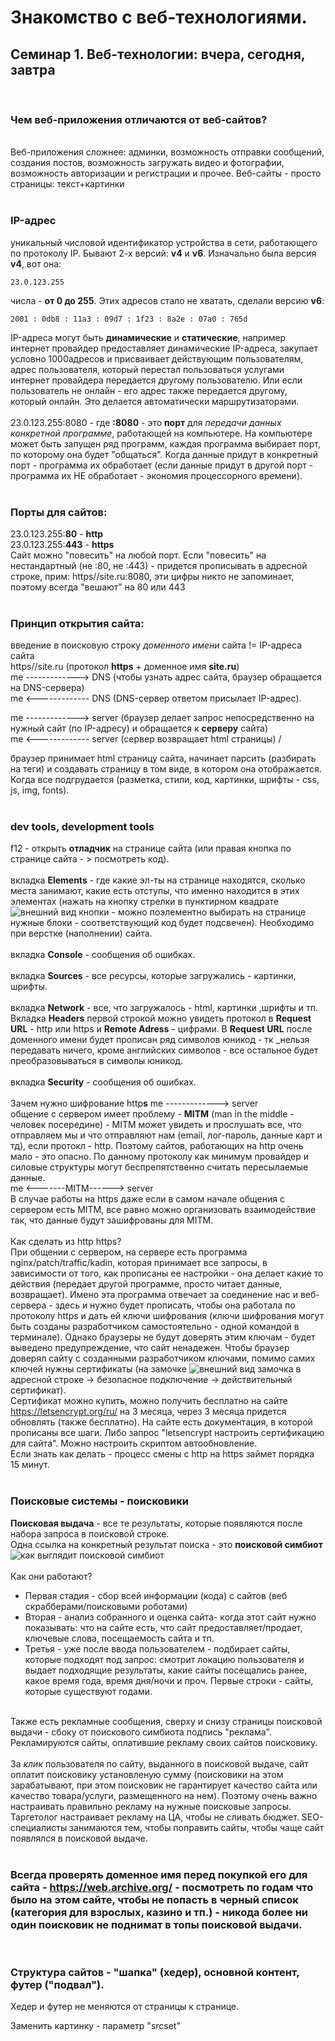 # Знакомство с веб-технологиями.

## Семинар 1. Веб-технологии: вчера, сегодня, завтра

<br>

### Чем веб-приложения отличаются от веб-сайтов?

<br>
Веб-приложения сложнее: админки, возможность отправки сообщений, создания постов, возможность загружать видео и фотографии, возможность авторизации и регистрации и прочее.
Веб-сайты - просто страницы: текст+картинки <br>
<br>

### IP-адрес

уникальный числовой идентификатор устройства в сети, работающего по протоколу IP.
Бывают 2-х версий: **v4** и **v6**.
Изначально была версия **v4**, вот она:

    23.0.123.255

числа - **от 0 до 255**. Этих адресов стало не хватать, сделали версию **v6**:

    2001 : 0db8 : 11a3 : 09d7 : 1f23 : 8a2e : 07a0 : 765d

IP-адреса могут быть **динамические** и **статические**, например интернет провайдер предоставляет динамические IP-адреса, закупает условно 1000адресов и присваивает действующим пользователям, адрес пользователя, который перестал пользоваться услугами интернет провайдера передается другому пользователю. Или если пользователь не онлайн - его адрес также передается другому, который онлайн. Это делается автоматически маршрутизаторами. <br>
<br>
23.0.123.255:8080 - где **:8080** - это **порт** для _передачи данных конкретной программе_, работающей на компьютере.
На компьютере может быть запущен ряд программ, каждая программа выбирает порт, по которому она будет "общаться". Когда данные придут в конкретный порт - программа их обработает (если данные придут в другой порт - программа их НЕ обработает - экономия процессорного времени). <br>
<br>

### Порты для сайтов:

23.0.123.255:**80** - **http** <br>
23.0.123.255:**443** - **https** <br>
Сайт можно "повесить" на любой порт. Если "повесить" на нестандартный (не :80, не :443) - придется прописывать в адресной строке, прим: https//site.ru:8080, эти цифры никто не запоминает, поэтому всегда "вешают" на 80 или 443 <br>
<br>

### Принцип открытия сайта:

введение в поисковую строку _доменного имени_ сайта != IP-адреса сайта <br>
https//site.ru (протокол **https** + доменное имя **site.ru**) <br>
me -------------> DNS (чтобы узнать адрес сайта, браузер обращается на DNS-сервера) <br>
me <------------- DNS (DNS-сервер ответом присылает IP-адрес). <br>

me -------------> server (браузер делает запрос непосредственно на нужный сайт (по IP-адресу) и обращается к **серверу** сайта) <br>
me <------------- server (сервер возвращает html страницы) /

браузер принимает html страницу сайта, начинает парсить (разбирать на теги) и создавать страницу в том виде, в котором она отображается. Когда все подгрудается (разметка, стили, код, картинки, шрифты - css, js, img, fonts). <br>
<br>

### dev tools, development tools

f12 - открыть **отладчик** на странице сайта (или правая кнопка по странице сайта - > посмотреть код). <br>
<br>
вкладка **Elements** - где какие эл-ты на странице находятся, сколько места занимают, какие есть отступы, что именно находится в этих элементах (нажать на кнопку стрелки в пунктирном квадрате ![внешний вид кнопки](button.png) - можно поэлементно выбирать на странице нужные блоки - соответствующий код будет подсвечен). Необходимо при верстке (наполнении) сайта. <br>
<br>
вкладка **Console** - сообщения об ошибках. <br>
<br>
вкладка **Sources** - все ресурсы, которые загружались - картинки, шрифты. <br>
<br>
вкладка **Network** - все, что загружалось - html, картинки ,шрифты и тп. Вкладка **Headers** первой строкой можно увидеть протокол в **Request URL** - http или https и **Remote Adress** - цифрами. В **Request URL** после доменного имени будет прописан ряд символов юникод - тк \_нельзя передавать ничего, кроме английских символов - все остальное будет преобразовываться в символы юникод. <br>
<br>
вкладка **Security** - сообщения об ошибках. <br>
<br>
Зачем нужно шифрование http**s**
me -------------> server <br>
общение с сервером имеет проблему - **MITM** (man in the middle - человек посередине) - MITM может увидеть и прослушать все, что отправляем мы и что отправляют нам (email, лог-пароль, данные карт и тд), если протокл - http. Поэтому сайтов, работающих на http очень мало - это опасно. По данному протоколу как минимум провайдер и силовые структуры могут беспрепятственно считать пересылаемые данные. <br>
me <-------MITM------> server <br>
В случае работы на https даже если в самом начале общения с сервером есть MITM, все равно можно организовать взаимодействие так, что данные будут зашифрованы для MITM. <br>
<br>
Как сделать из http https? <br>
При общении с сервером, на сервере есть программа nginx/patch/traffic/kadin, которая принимает все запросы, в зависимости от того, как прописаны ее настройки - она делает какие то действия (передает другой программе, просто читает данные, возвращает). Имено эта программа отвечает за соединение нас и веб-сервера - здесь и нужно будет прописать, чтобы она работала по протоколу https и дать ей ключи шифрования (ключи шифрования могут быть созданы разработчиком самостоятельно - одной командой в терминале). Однако браузеры не будут доверять этим ключам - будет выведено предупреждение, что сайт ненадежен. Чтобы браузер доверял сайту с созданными разработчиком ключами, помимо самих ключей нужны сертификаты (на замочке ![внешний вид замочка](button2.png) в адресной строке -> безопасное подключение -> действительный сертификат). <br>
Сертификат можно купить, можно получить бесплатно на сайте https://letsencrypt.org/ru/ на 3 месяца, через 3 месяца придется обновлять (также бесплатно). На сайте есть документация, в которой прописаны все шаги. Либо запрос "letsencrypt настроить сертификацию для сайта". Можно настроить скриптом автообновление. <br>
Если знать как делать - процесс смены с http на https займет порядка 15 минут. <br>
<br>

### Поисковые системы - поисковики

**Поисковая выдача** - все те результаты, которые появляются после набора запроса в поисковой строке. <br>
Одна ссылка на конкретный результат поиска - это **поисковой симбиот** ![как выглядит поисковой симбиот](simbiot.png) <br>
<br>
Как они работают? <br>

- Первая стадия - сбор всей информации (кода) с сайтов (веб скрабберами/поисковыми роботами) <br>
- Вторая - анализ собранного и оценка сайта- когда этот сайт нужно показывать: что на сайте есть, что сайт предоставляет/продает, ключевые слова, посещаемость сайта и тп.
- Третья - уже после ввода пользователем - подбирает сайты, которые подходят под запрос: смотрит локацию пользователя и выдает подходящие результаты, какие сайты посещались ранее, какое время года, время дня/ночи и проч. Первые строки - сайты, которые существуют годами. <br>
  <br>

Также есть рекламные сообщения, сверху и снизу страницы поисковой выдачи - сбоку от поискового симбиота подпись "реклама". Рекламируются сайты, оплатившие рекламу своих сайтов поисковику. <br>
<br>
За _клик_ пользователя по сайту, выданного в поисковой выдаче, сайт оплатит поисковику установленую сумму (поисковики на этом зарабатывают, при этом поисковик не гарантирует качество сайта или качество товара/услуги, размещенного на нем). Поэтому очень важно настраивать правильно рекламу на нужные поисковые запросы. Таргетолог настраивает рекламу на ЦА, чтобы не сливать бюджет.
SEO-специалисты занимаются тем, чтобы поправить сайты, чтобы чаще сайт появлялся в поисковой выдаче. <br>
<br>

### Всегда проверять доменное имя перед покупкой его для сайта - https://web.archive.org/ - посмотреть по годам что было на этом сайте, чтобы не попасть в черный список (категория для взрослых, казино и тп.) - никода более ни один поисковик не поднимат в топы поисковой выдачи.

<br>

### Структура сайтов - "шапка" (хедер), основной контент, футер ("подвал").

Хедер и футер не меняются от страницы к странице.

Заменить картинку - параметр "srcset"
